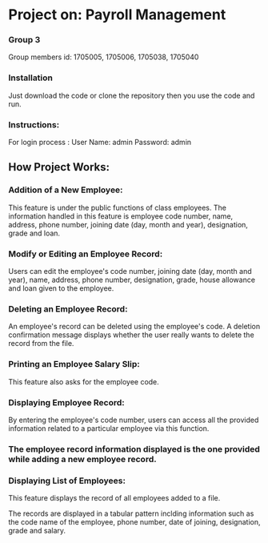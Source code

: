 # Project on: Payroll Management
### Group 3
Group members id: 1705005, 1705006, 1705038, 1705040

### Installation
Just download the code or clone the repository then you use the code and run.

### Instructions:
For login process :
User Name: admin
Password: admin


## How Project Works:

### Addition of a New Employee:  
This feature is under the public functions of class employees.
The information handled in this feature is employee code number, name, address, phone number, joining date (day, month and year), designation, grade and loan.

### Modify or Editing an Employee Record:
Users can edit the employee's code number, joining date (day, month and year), name, address, phone number, designation, grade, house allowance and loan given to the employee. 

### Deleting an Employee Record: 
An employee's record can be deleted using the employee's code. A deletion confirmation message displays whether the user really wants to delete the record from the file.

### Printing an Employee Salary Slip:
This feature also asks for the employee code. 


### Displaying Employee Record:
By entering the employee's code number, users can access all the provided information related to a particular employee via this function.

### The employee record information displayed is the one provided while adding a new employee record.

### Displaying List of Employees:
This feature displays the record of all employees added to a file.

The records are displayed in a tabular pattern inclding information such as the code name of the employee, phone number, date of joining, designation, grade and salary.
